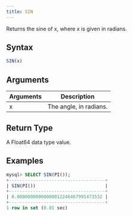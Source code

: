 ```yaml
---
title: SIN
---
```


Returns the sine of x, where x is given in radians.

## Syntax

```sql
SIN(x)
```

## Arguments

| Arguments   | Description |
| ----------- | ----------- |
| x | The angle, in radians. |

## Return Type

A Float64 data type value.


## Examples

```sql
mysql> SELECT SIN(PI());
+------------------------------------+
| SIN(PI())                          |
+------------------------------------+
| 0.00000000000000012246467991473532 |
+------------------------------------+
1 row in set (0.01 sec)
```

